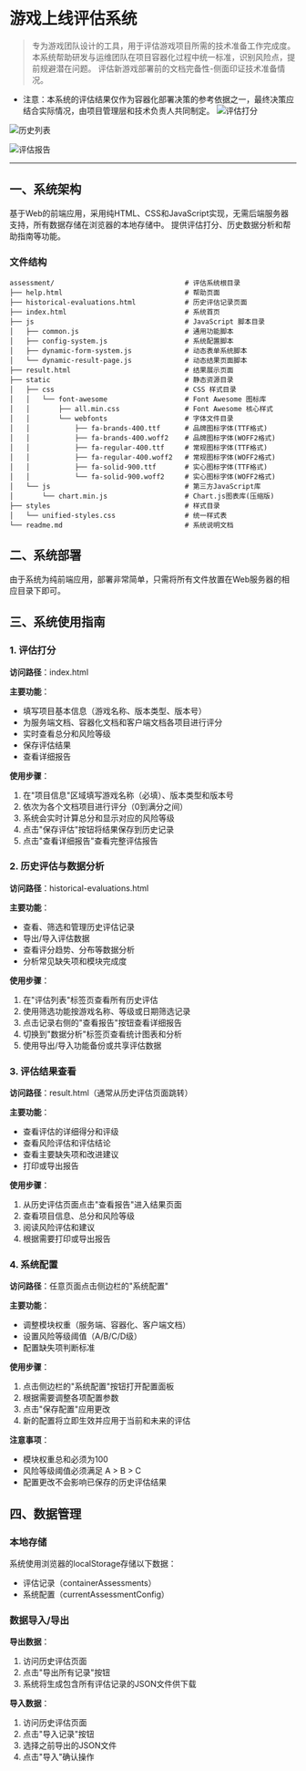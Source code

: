 # 游戏上线评估系统
> 专为游戏团队设计的工具，用于评估游戏项目所需的技术准备工作完成度。本系统帮助研发与运维团队在项目容器化过程中统一标准，识别风险点，提前规避潜在问题。
> 评估新游戏部署前的文档完备性-侧面印证技术准备情况。
- 注意：本系统的评估结果仅作为容器化部署决策的参考依据之一，最终决策应结合实际情况，由项目管理层和技术负责人共同制定。
![评估打分](images/score.jpg)

![历史列表](images/list.jpg)

![评估报告](images/report.jpg)

--- 
## 一、系统架构

基于Web的前端应用，采用纯HTML、CSS和JavaScript实现，无需后端服务器支持，所有数据存储在浏览器的本地存储中。
提供评估打分、历史数据分析和帮助指南等功能。

### 文件结构

```
assessment/                                # 评估系统根目录
├── help.html                              # 帮助页面
├── historical-evaluations.html            # 历史评估记录页面
├── index.html                             # 系统首页
├── js                                     # JavaScript 脚本目录
│   ├── common.js                          # 通用功能脚本
│   ├── config-system.js                   # 系统配置脚本
│   ├── dynamic-form-system.js             # 动态表单系统脚本
│   └── dynamic-result-page.js             # 动态结果页面脚本
├── result.html                            # 结果展示页面
├── static                                 # 静态资源目录
│   ├── css                                # CSS 样式目录
│   │   └── font-awesome                   # Font Awesome 图标库
│   │       ├── all.min.css                # Font Awesome 核心样式
│   │       └── webfonts                   # 字体文件目录
│   │           ├── fa-brands-400.ttf      # 品牌图标字体(TTF格式)
│   │           ├── fa-brands-400.woff2    # 品牌图标字体(WOFF2格式)
│   │           ├── fa-regular-400.ttf     # 常规图标字体(TTF格式)
│   │           ├── fa-regular-400.woff2   # 常规图标字体(WOFF2格式)
│   │           ├── fa-solid-900.ttf       # 实心图标字体(TTF格式)
│   │           └── fa-solid-900.woff2     # 实心图标字体(WOFF2格式)
│   └── js                                 # 第三方JavaScript库
│       └── chart.min.js                   # Chart.js图表库(压缩版)
├── styles                                 # 样式目录
│   └── unified-styles.css                 # 统一样式表
└── readme.md                              # 系统说明文档
```

## 二、系统部署

由于系统为纯前端应用，部署非常简单，只需将所有文件放置在Web服务器的相应目录下即可。

## 三、系统使用指南

### 1. 评估打分

**访问路径**：index.html

**主要功能**：
- 填写项目基本信息（游戏名称、版本类型、版本号）
- 为服务端文档、容器化文档和客户端文档各项目进行评分
- 实时查看总分和风险等级
- 保存评估结果
- 查看详细报告

**使用步骤**：
1. 在"项目信息"区域填写游戏名称（必填）、版本类型和版本号
2. 依次为各个文档项目进行评分（0到满分之间）
3. 系统会实时计算总分和显示对应的风险等级
4. 点击"保存评估"按钮将结果保存到历史记录
5. 点击"查看详细报告"查看完整评估报告

### 2. 历史评估与数据分析

**访问路径**：historical-evaluations.html

**主要功能**：
- 查看、筛选和管理历史评估记录
- 导出/导入评估数据
- 查看评分趋势、分布等数据分析
- 分析常见缺失项和模块完成度

**使用步骤**：
1. 在"评估列表"标签页查看所有历史评估
2. 使用筛选功能按游戏名称、等级或日期筛选记录
3. 点击记录右侧的"查看报告"按钮查看详细报告
4. 切换到"数据分析"标签页查看统计图表和分析
5. 使用导出/导入功能备份或共享评估数据

### 3. 评估结果查看

**访问路径**：result.html（通常从历史评估页面跳转）

**主要功能**：
- 查看评估的详细得分和评级
- 查看风险评估和评估结论
- 查看主要缺失项和改进建议
- 打印或导出报告

**使用步骤**：
1. 从历史评估页面点击"查看报告"进入结果页面
2. 查看项目信息、总分和风险等级
3. 阅读风险评估和建议
4. 根据需要打印或导出报告

### 4. 系统配置

**访问路径**：任意页面点击侧边栏的"系统配置"

**主要功能**：
- 调整模块权重（服务端、容器化、客户端文档）
- 设置风险等级阈值（A/B/C/D级）
- 配置缺失项判断标准

**使用步骤**：
1. 点击侧边栏的"系统配置"按钮打开配置面板
2. 根据需要调整各项配置参数
3. 点击"保存配置"应用更改
4. 新的配置将立即生效并应用于当前和未来的评估

**注意事项**：
- 模块权重总和必须为100
- 风险等级阈值必须满足 A > B > C
- 配置更改不会影响已保存的历史评估结果

## 四、数据管理

### 本地存储

系统使用浏览器的localStorage存储以下数据：
- 评估记录（containerAssessments）
- 系统配置（currentAssessmentConfig）

### 数据导入/导出

**导出数据**：
1. 访问历史评估页面
2. 点击"导出所有记录"按钮
3. 系统将生成包含所有评估记录的JSON文件供下载

**导入数据**：
1. 访问历史评估页面
2. 点击"导入记录"按钮
3. 选择之前导出的JSON文件
4. 点击"导入"确认操作

